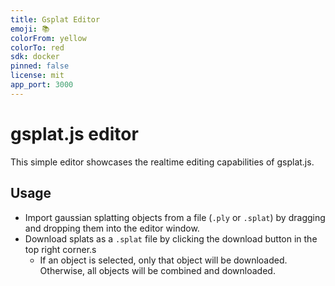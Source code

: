 ```yaml
---
title: Gsplat Editor
emoji: 📚
colorFrom: yellow
colorTo: red
sdk: docker
pinned: false
license: mit
app_port: 3000
---
```


# gsplat.js editor

This simple editor showcases the realtime editing capabilities of gsplat.js.

## Usage

-   Import gaussian splatting objects from a file (`.ply` or `.splat`) by dragging and dropping them into the editor window.
-   Download splats as a `.splat` file by clicking the download button in the top right corner.s
    -   If an object is selected, only that object will be downloaded. Otherwise, all objects will be combined and downloaded.

